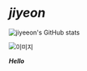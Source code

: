 # ***jiyeon***

![jiyeeon's GitHub stats](https://github-readme-stats.vercel.app/api?username=jiyeeon&show_icons=true&theme=radical)

![이미지](https://mblogthumb-phinf.pstatic.net/MjAyMjA4MjlfMjM5/MDAxNjYxNzE0NTAwOTUx.rewFz7ecWqjpAse61qpaayYn31VBobaPJaskGeDd4Uog.I9MhxrOGnoC5jgzhpg8MoFZbwdnxLxbyoBpPDOZ9pbQg.JPEG.sosohan_n/IMG_3763.JPG?type=w800)

***Hello***
